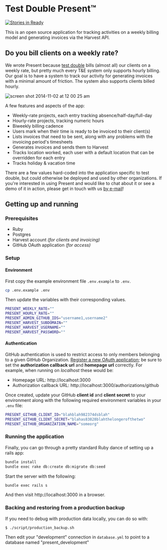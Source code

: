 # Test Double Present™

[![Stories in Ready](https://badge.waffle.io/testdouble/present.png?label=ready&title=Ready)](http://waffle.io/testdouble/present)


This is an open source application for tracking activities on a weekly billing model and generating invoices via the Harvest API.

## Do you bill clients on a weekly rate?

We wrote Present because [test double](http://testdouble.com) bills (almost all) our clients on a weekly rate, but pretty much every T&E system only supports hourly billing. Our goal is to have a system to track our activity for generating invoices with a minimal amount of friction. The system also supports clients billed hourly.

![screen shot 2014-11-02 at 12 00 25 am](https://cloud.githubusercontent.com/assets/79303/4874205/e5ea1010-6244-11e4-96e9-cbbec677a12b.png)

A few features and aspects of the app:

* Weekly-rate projects, each entry tracking absence/half-day/full-day
* Hourly-rate projects, tracking numeric hours
* Biweekly billing cadence
* Users mark when their time is ready to be invoiced to their client(s)
* Lists invoices that need to be sent, along with any problems with the invoicing period's timesheets
* Generates invoices and sends them to Harvest
* Tracks location worked, each user with a default location that can be overridden for each entry
* Tracks holiday & vacation time

There are a few values hard-coded into the application specific to test double, but could otherwise be deployed and used by other organizations. If you're interested in using Present and would like to chat about it or see a demo of it in action, please get in touch with us [by e-mail](mailto:hello@testdouble.com)!

## Getting up and running

### Prerequisites
- Ruby
- Postgres
- Harvest account _(for clients and invoicing)_
- GitHub OAuth application _(for access)_

### Setup


#### Environment

First copy the example environment file `.env.example` to `.env`.

```bash
cp .env.example .env
```

Then update the variables with their corresponding values.

```bash
PRESENT_WEEKLY_RATE=""
PRESENT_HOURLY_RATE=""
PRESENT_ADMIN_GITHUB_IDS="username1,username2"
PRESENT_HARVEST_SUBDOMAIN=""
PRESENT_HARVEST_USERNAME=""
PRESENT_HARVEST_PASSWORD=""
```

#### Authentication

GitHub authentication is used to restrict access to only members belonging to a given GitHub Organization. [Register a new OAuth application](https://github.com/settings/applications/new); be sure to set the **authorization callback url** and **homepage url** correctly. For example, when running on _localhost_ these would be:

- Homepage URL: http://localhost:3000
- Authorization callback URL: http://localhost:3000/authorizations/github

Once created, update your GitHub **client id** and **client secret** to your environment along with the following required environment variables in your `.env` file:

```bash
PRESENT_GITHUB_CLIENT_ID="blahblah982374dsblah"
PRESENT_GITHUB_CLIENT_SECRET="blahas83828blahthelongerofthetwo"
PRESENT_GITHUB_ORGANIZATION_NAME="someorg"
```

### Running the application

Finally, you can go through a pretty standard Ruby dance of setting up a rails app:

```bash
bundle install
bundle exec rake db:create db:migrate db:seed
```

Start the server with the following:

```bash
bundle exec rails s
```

And then visit http://localhost:3000 in a browser.

### Backing and restoring from a production backup

If you need to debug with production data locally, you can do so with:

```
$ ./script/production_backup.sh
```

Then edit your "development" connection in `database.yml` to point to a database named "present_development"
